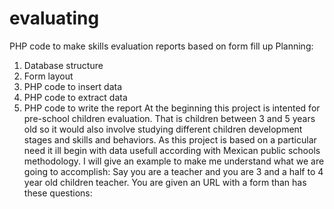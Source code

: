 # evaluating
PHP code to make skills evaluation reports based on form fill up
Planning:
1. Database structure
2. Form layout
3. PHP code to insert data
4. PHP code to extract data
5. PHP code to write the report
At the beginning this project is intented for pre-school children evaluation. That is children between 3 and 5 years old so it would also involve studying different children development stages and skills and behaviors. As this project is based on a particular need it ill begin with data usefull according with Mexican public schools methodology.
I will give an example to make me understand what we are going to accomplish:
Say you are a teacher and you are 3 and a half to 4 year old children teacher.
You are given an URL with a form than has these questions:
